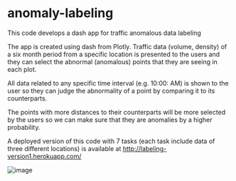 # anomaly-labeling
This code develops a dash app for traffic anomalous data labeling

The app is created using dash from Plotly. Traffic data (volume, density) of a six month period from a specific location is presented to the users and they can select the abnormal (anomalous) points that they are seeing in each plot. 

All data related to any specific time interval (e.g. 10:00: AM) is shown to the user so they can judge the abnormality of a point by comparing it to its counterparts.

The points with more distances to their counterparts will be more selected by the users so we can make sure that they are anomalies by a higher probability.

A deployed version of this code with 7 tasks (each task include data of three different locations) is available at http://labeling-version1.herokuapp.com/

![image](https://user-images.githubusercontent.com/112522995/187570834-9fa99a1d-0e84-483f-bbf9-d96c28475419.png)
